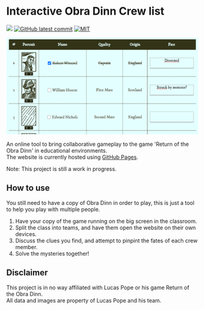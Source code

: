 # Interactive Obra Dinn Crew list
[![](https://badgen.net/badge/visit/github%20pages/?icon=chrome)](https://sondregronas.github.io/obra-dinn-interactive-crew-list/)
[![GitHub latest commit](https://img.shields.io/github/last-commit/sondregronas/obra-dinn-interactive-crew-list)](https://github.com/sondregronas/obra-dinn-interactive-crew-list/commit/)
[![MIT](https://img.shields.io/github/license/sondregronas/obra-dinn-interactive-crew-list)](https://choosealicense.com/licenses/mit/)

![img.png](img.png)

An online tool to bring collaborative gameplay to the game 'Return of the Obra Dinn' in educational environments.<br>
The website is currently hosted using [GitHub Pages](https://sondregronas.github.io/obra-dinn-interactive-crew-list/).

Note: This project is still a work in progress.

## How to use
You still need to have a copy of Obra Dinn in order to play, this is just a tool to help you play with multiple people.

1. Have your copy of the game running on the big screen in the classroom.
2. Split the class into teams, and have them open the website on their own devices.
3. Discuss the clues you find, and attempt to pinpint the fates of each crew member.
4. Solve the mysteries together!

## Disclaimer
This project is in no way affiliated with Lucas Pope or his game Return of the Obra Dinn.<br>
All data and images are property of Lucas Pope and his team.
